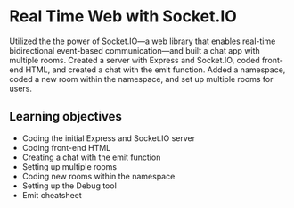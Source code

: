 # Real Time Web with Socket.IO

Utilized the the power of Socket.IO—a web library that enables real-time bidirectional event-based communication—and built a chat app with multiple rooms. Created a server with Express and Socket.IO, coded front-end HTML, and created a chat with the emit function. Added a namespace, coded a new room within the namespace, and set up multiple rooms for users.

## Learning objectives
* Coding the initial Express and Socket.IO server
* Coding front-end HTML
* Creating a chat with the emit function
* Setting up multiple rooms
* Coding new rooms within the namespace
* Setting up the Debug tool
* Emit cheatsheet
